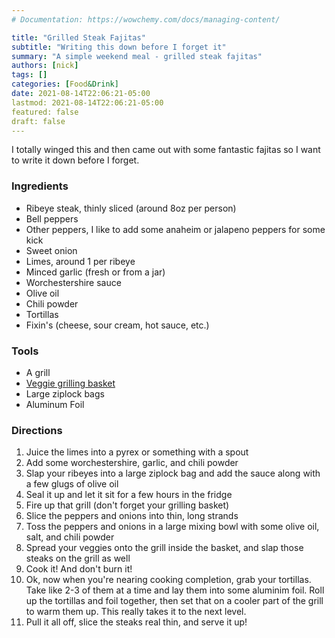 ```yaml
---
# Documentation: https://wowchemy.com/docs/managing-content/

title: "Grilled Steak Fajitas"
subtitle: "Writing this down before I forget it"
summary: "A simple weekend meal - grilled steak fajitas"
authors: [nick]
tags: []
categories: [Food&Drink]
date: 2021-08-14T22:06:21-05:00
lastmod: 2021-08-14T22:06:21-05:00
featured: false
draft: false
---
```


I totally winged this and then came out with some fantastic fajitas so I want to write it down before I forget.

### Ingredients
- Ribeye steak, thinly sliced (around 8oz per person)
- Bell peppers
- Other peppers, I like to add some anaheim or jalapeno peppers for some kick
- Sweet onion
- Limes, around 1 per ribeye
- Minced garlic (fresh or from a jar)
- Worchestershire sauce
- Olive oil
- Chili powder
- Tortillas
- Fixin's (cheese, sour cream, hot sauce, etc.)
### Tools
- A grill
- [Veggie grilling basket](https://amazon.com/gp/product/B000WEIJUW/ref=ppx_yo_dt_b_asin_image_o00_s00?ie=UTF8&psc=1)
- Large ziplock bags
- Aluminum Foil

### Directions
1. Juice the limes into a pyrex or something with a spout
2. Add some worchestershire, garlic, and chili powder
3. Slap your ribeyes into a large ziplock bag and add the sauce along with a few glugs of olive oil
4. Seal it up and let it sit for a few hours in the fridge
5. Fire up that grill (don't forget your grilling basket)
6. Slice the peppers and onions into thin, long strands
7. Toss the peppers and onions in a large mixing bowl with some olive oil, salt, and chili powder
8. Spread your veggies onto the grill inside the basket, and slap those steaks on the grill as well
9. Cook it!  And don't burn it!
10. Ok, now when you're nearing cooking completion, grab your tortillas.  Take like 2-3 of them at a time and lay them into some aluminim foil.  Roll up the tortillas and foil together, then set that on a cooler part of the grill to warm them up.  This really takes it to the next level.
11. Pull it all off, slice the steaks real thin, and serve it up!